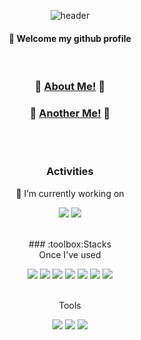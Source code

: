<div align="center"> 

![header](https://capsule-render.vercel.app/api?type=cylinder&color=d4a7fb&height=150&section=header&text=LimJeonghyun&fontColor=ffffff&fontSize=70&animation=fadeIn&fontAlignY=55&desc=%20&descAlignY=62&descAlign=62)
  
####  :wave: Welcome my github profile

<br/> 

### 🍎 [About Me!](https://discreet-headline-ab1.notion.site/284b8cb6861840bea9516d6fa32c2d06) 🍎  

### 🍎 [Another Me!](https://github.com/42jeolim) 🍎

<br/>
 
  <br/>
  
### Activities
  
🔭  I’m currently working on
<br/>
<p>
  <a href="https://42seoul.kr/seoul42/main/view" target="_blank"><img src="https://img.shields.io/badge/42Seoul-000000?style=flat-square&logo=42&logoColor=white"/></a>
   <a href="https://www.makeus.in/umc" target="_blank"><img src="https://img.shields.io/badge/-UMC-green?style=flat-square&logo=UMC&logoColor=white"/></a>
</p>

<br/>
### :toolbox:Stacks
<br/>
 Once I've used
<p>
  <img src="https://img.shields.io/badge/ios-000000?style=flat-square&logo=ios&logoColor=white"/>
  <img src="https://img.shields.io/badge/Swift-F05138?style=flat-square&logo=Swift&logoColor=white"/>
  <img src="https://img.shields.io/badge/React-61DAFB?style=flat-square&logo=React&logoColor=white"/>
  <img src="https://img.shields.io/badge/C-A8B9CC?style=flat-square&logo=C&logoColor=white"/>
  <img src="https://img.shields.io/badge/C++-00599C?style=flat-square&logo=C++&logoColor=white"/>
  <img src="https://img.shields.io/badge/JavaScript-F7DF1E?style=flat-square&logo=JavaScript&logoColor=white"/>
  <img src="https://img.shields.io/badge/Node.js-339933?style=flat-square&logo=Node.js&logoColor=white"/>
  </p>
  <br/>
  Tools
  <p>
  <img src="https://img.shields.io/badge/Git-181717?style=flat-square&logo=Git&logoColor=white"/>
  <img src="https://img.shields.io/badge/Slack-4A154B?style=flat-square&logo=Slack&logoColor=white"/>
  <img src="https://img.shields.io/badge/Notion-000000?style=flat-square&logo=Notion&logoColor=white"/>
  </p>
  
</div>
<!--
**LimJeonghyun/LimJeonghyun** is a ✨ _special_ ✨ repository because its `README.md` (this file) appears on your GitHub profile.

Here are some ideas to get you started:

- 🔭 I’m currently working on ...
- 🌱 I’m currently learning ...
- 👯 I’m looking to collaborate on ...
- 🤔 I’m looking for help with ...
- 💬 Ask me about ...
- 📫 How to reach me: ...
- 😄 Pronouns: ...
- ⚡ Fun fact: ...
-->
